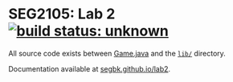 # SEG2105: Lab 2 [![build status: unknown](https://travis-ci.org/SEGBK/lab2.svg?branch=master)](https://travis-ci.org/SEGBK/lab2)

All source code exists between [Game.java](Game.java)
and the [`lib/`](lib) directory.

Documentation available at [segbk.github.io/lab2](http://segbk.github.io/lab2).